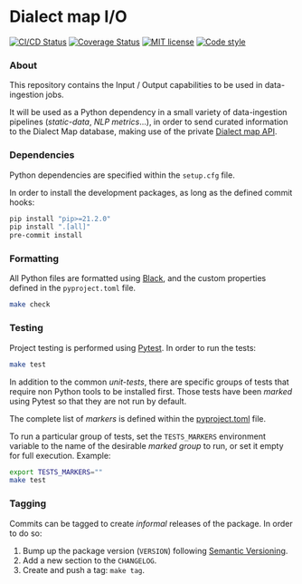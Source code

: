 # Dialect map I/O

[![CI/CD Status][ci-status-badge]][ci-status-link]
[![Coverage Status][cov-status-badge]][cov-status-link]
[![MIT license][mit-license-badge]][mit-license-link]
[![Code style][code-style-badge]][code-style-link]


### About
This repository contains the Input / Output capabilities to be used in data-ingestion jobs.

It will be used as a Python dependency in a small variety of data-ingestion pipelines
(_static-data_, _NLP metrics_...), in order to send curated information to the Dialect Map database,
making use of the private [Dialect map API][dialect-map-api-private].


### Dependencies
Python dependencies are specified within the `setup.cfg` file.

In order to install the development packages, as long as the defined commit hooks:
```sh
pip install "pip>=21.2.0"
pip install ".[all]"
pre-commit install
```


### Formatting
All Python files are formatted using [Black][web-black], and the custom properties defined
in the `pyproject.toml` file.
```sh
make check
```


### Testing
Project testing is performed using [Pytest][web-pytest]. In order to run the tests:
```sh
make test
```

In addition to the common _unit-tests_, there are specific groups of tests that require
non Python tools to be installed first. Those tests have been _marked_ using Pytest so that
they are not run by default.

The complete list of _markers_ is defined within the [pyproject.toml][pyproject-file] file.

To run a particular group of tests, set the `TESTS_MARKERS` environment variable to the name
of the desirable _marked group_ to run, or set it empty for full execution. Example:
```sh
export TESTS_MARKERS=""
make test
```


### Tagging
Commits can be tagged to create _informal_ releases of the package. In order to do so:

1. Bump up the package version (`VERSION`) following [Semantic Versioning][web-semantic].
2. Add a new section to the `CHANGELOG`.
3. Create and push a tag: `make tag`.


[ci-status-badge]: https://github.com/dialect-map/dialect-map-io/actions/workflows/ci.yml/badge.svg?branch=main
[ci-status-link]: https://github.com/dialect-map/dialect-map-io/actions/workflows/ci.yml?query=branch%3Amain
[code-style-badge]: https://img.shields.io/badge/code%20style-black-000000.svg
[code-style-link]: https://github.com/psf/black
[cov-status-badge]: https://codecov.io/gh/dialect-map/dialect-map-io/branch/main/graph/badge.svg
[cov-status-link]: https://codecov.io/gh/dialect-map/dialect-map-io
[mit-license-badge]: https://img.shields.io/badge/License-MIT-blue.svg
[mit-license-link]: https://github.com/dialect-map/dialect-map-io/blob/main/LICENSE

[dialect-map-api-private]: https://github.com/dialect-map/dialect-map-private-api
[dialect-map-main]: https://github.com/dialect-map/dialect-map
[pyproject-file]: pyproject.toml
[web-black]: https://black.readthedocs.io/en/stable/
[web-pytest]: https://docs.pytest.org/en/latest/#
[web-semantic]: https://semver.org/spec/v2.0.0.html
